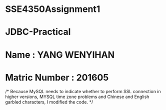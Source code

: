  # SSE4350Assignment1
 # JDBC-Practical
 # Name : YANG WENYIHAN
 # Matric Number : 201605

/* Because MySQL needs to indicate whether to perform SSL connection in higher versions, MYSQL time zone problems and Chinese and English garbled characters, I modified the code. */
